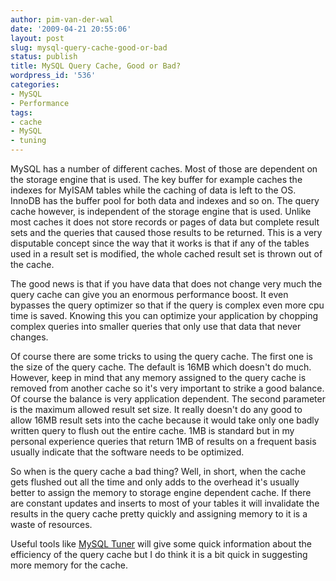 ```yaml
---
author: pim-van-der-wal
date: '2009-04-21 20:55:06'
layout: post
slug: mysql-query-cache-good-or-bad
status: publish
title: MySQL Query Cache, Good or Bad?
wordpress_id: '536'
categories:
- MySQL
- Performance
tags:
- cache
- MySQL
- tuning
---
```


MySQL has a number of different caches. Most of those are dependent on the storage engine that is used. The key buffer for example caches the indexes for MyISAM tables while the caching of data is left to the OS. InnoDB has the buffer pool for both data and indexes and so on. The query cache however, is independent of the storage engine that is used. Unlike most caches it does not store records or pages of data but complete result sets and the queries that caused those results to be returned. This is a very disputable concept since the way that it works is that if any of the tables  used in a result set is modified, the whole cached result set is thrown out of the cache.

The good news is that if you have data that does not change very much the query cache can give you an enormous performance boost. It even bypasses the query optimizer so that if the query is complex even more cpu time is saved. Knowing this you can optimize your application by chopping complex queries into smaller queries that only use that data that never changes.

Of course there are some tricks to using the query cache. The first one is the size of the query cache. The default is 16MB which doesn't do much. However, keep in mind that any memory assigned to the query cache is removed from another cache so it's very important to strike a good balance. Of course the balance is very application dependent. The second parameter is the maximum allowed result set size. It really doesn't do any good to allow 16MB result sets into the cache because it would take only one badly written query to flush out the entire cache. 1MB is standard but in my personal experience queries that return 1MB of results on a frequent basis usually indicate that the software needs to be optimized.

So when is the query cache a bad thing? Well, in short, when the cache gets flushed out all the time and only adds to the overhead it's usually better to assign the memory to storage engine dependent cache. If there are constant updates and inserts to most of your tables it will invalidate the results in the query cache pretty quickly and assigning memory to it is a waste of resources.

Useful tools like [MySQL Tuner](http://wiki.mysqltuner.com/MySQLTuner) will give some quick information about the efficiency of the query cache but I do think it is a bit quick in suggesting more memory for the cache.
